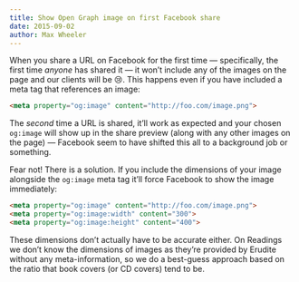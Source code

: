 ```yaml
---
title: Show Open Graph image on first Facebook share
date: 2015-09-02
author: Max Wheeler
---
```


When you share a URL on Facebook for the first time — specifically, the first time _anyone_ has shared it — it won’t include any of the images on the page and our clients will be :cry:. This happens even if you have included a meta tag that references an image:

```html
<meta property="og:image" content="http://foo.com/image.png">
```

The _second_ time a URL is shared, it’ll work as expected and your chosen `og:image` will show up in the share preview (along with any other images on the page) — Facebook seem to have shifted this all to a background job or something.

Fear not! There is a solution. If you include the dimensions of your image alongside the `og:image` meta tag it’ll force Facebook to show the image immediately:

```html
<meta property="og:image" content="http://foo.com/image.png">
<meta property="og:image:width" content="300">
<meta property="og:image:height" content="400">
```

These dimensions don’t actually have to be accurate either. On Readings we don’t know the dimensions of images as they’re provided by Erudite without any meta-information, so we do a best-guess approach based on the ratio that book covers (or CD covers) tend to be.
